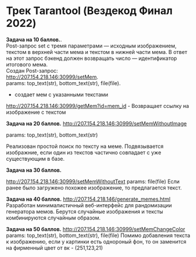 # Трек Tarantool (Вездекод Финал 2022)

**Задача на 10 баллов.**.   
Post-запрос set с тремя параметрами — исходным изображением, текстом в верхней части мема и текстом в нижней части мема. В ответ на этот запрос бэкенд должен возвращать число — идентификатор итогового мема.    
Создан Post-запрос:    
http://207.154.218.146:30999/setMem.   
params: top_text(str), bottom_text(str), file(file).   
 - создает мем с указанными текстами
 
http://207.154.218.146:30999/getMem?id=mem_id - Возвращает ссылку на изображение с текстом

**Задача на 20 баллов.**
http://207.154.218.146:30999/setMemWithoutImage

params: top_text(str), bottom_text(str)

Реализован простой поиск по тексту на меме. Подвязывается изображние, если один из текстов частично совпадает с уже существующим в базе.

**Задача на 30 баллов.**

http://207.154.218.146:30999/setMemWithoutText
params: file(file)
Если ранее было загружено похожее изображение, то предлагается текст.

**Задача на 40 баллов.**
http://207.154.218.146/generate_memes.html
Разработан минималистичный веб-интерфейс для рандомизации генератора мемов. Берутся случайные изображения и тексты комбинируются случайным образом.

**Задача на 50 баллов.**
http://207.154.218.146:30999/setMemChangeColor
params: top_text(str), bottom_text(str), file(file)
Помимо добавления текста к изображению, если у картинки есть однороный фон, то он заменится на фирменный цвет от вк - (251,123,21)
